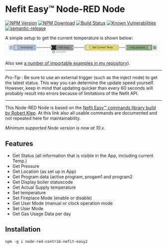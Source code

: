 # Nefit Easy™ Node-RED Node

[![NPM Version](https://img.shields.io/npm/v/node-red-contrib-nefit-easy2)](https://www.npmjs.com/package/node-red-contrib-nefit-easy2)
[![NPM Download](https://img.shields.io/npm/dm/node-red-contrib-nefit-easy2)](https://npmjs.org/package/node-red-contrib-nefit-easy2)
[![Build Status](https://travis-ci.com/RaimondB/node-red-contrib-nefit-easy.svg?branch=master)](https://travis-ci.com/RaimondB/node-red-contrib-nefit-easy)
[![Known Vulnerabilities](https://snyk.io/test/github/RaimondB/node-red-contrib-nefit-easy/badge.svg?targetFile=package.json)](https://snyk.io/test/github/RaimondB/node-red-contrib-nefit-easy?targetFile=package.json)
[![semantic-release](https://img.shields.io/badge/%20%20%F0%9F%93%A6%F0%9F%9A%80-semantic--release-e10079.svg)](https://github.com/semantic-release/semantic-release)

A simple setup to get the current temperature is shown below:
![alt text](images/nefit-easy-flow.PNG "Example flow")

Also see [a number of importable examples in my repository](https://github.com/RaimondB/node-red-contrib-nefit-easy/tree/master/examples)).

---
*Pro-Tip* : Be sure to use an external trigger (such as the inject node) to get the latest status. This way you can determine the update speed yourself. However, keep in mind that updating quicker than every 60 seconds will probably result into errors because of limitations of the Nefit API.

---

This Node-RED Node is based on the [Nefit Easy™ commands library build by Robert Klep](https://github.com/robertklep/nefit-easy-commands).
At this link also all usable commands are documented and not repeated here for maintainability.

*Minimum supported Node version is now at 10.x.*

## Features

* Get Status (all information that is visible in the App, including current Temp.)
* Get Pressure
* Get Location (as set up in App)
* Get Program data (active program, progam1 and program2
* Get Display boiler statuscode
* Get Actual Supply temperature
* Set temperature
* Set Fireplace Mode (enable or disable)
* Get User Mode (manual or clock operation mode
* Set User Mode
* Get Gas Usage Data per day

## Installation

```shell
npm -g i node-red-contrib-nefit-easy2
```
